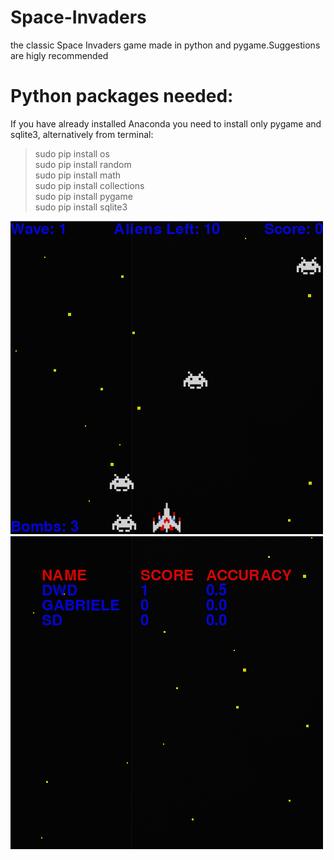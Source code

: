 # Space-Invaders
the classic Space Invaders game made in python and pygame.Suggestions are higly recommended

# Python packages needed:
If you have already installed Anaconda you need to install only pygame and sqlite3, alternatively from terminal:<br/>
> sudo pip install os<br/>
> sudo pip install random<br/>
> sudo pip install math<br/>
> sudo pip install collections<br/>
> sudo pip install pygame<br/>
> sudo pip install sqlite3<br/>

![](images/image1.png) <br/>
![](images/image2.png)
